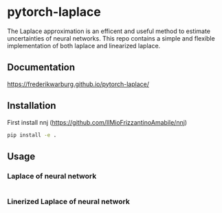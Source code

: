 # pytorch-laplace

The Laplace approximation is an efficent and useful method to estimate uncertainties of neural networks. This repo contains a simple and flexible implementation of both laplace and linearized laplace.

## Documentation

https://frederikwarburg.github.io/pytorch-laplace/

## Installation

First install nnj (https://github.com/IlMioFrizzantinoAmabile/nnj)

```bash
pip install -e .
```

## Usage

### Laplace of neural network

```python
```

### Linerized Laplace of neural network

```python
```




